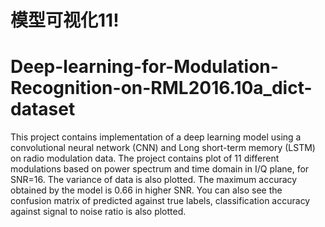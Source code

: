 
# 模型可视化11!

# Deep-learning-for-Modulation-Recognition-on-RML2016.10a_dict-dataset
This project contains implementation of a deep learning model using a convolutional neural network (CNN) and Long short-term memory 
(LSTM) on radio modulation data. The project contains plot of 11 different modulations based on power spectrum and time domain 
in I/Q plane, for SNR=16. The variance of data is also plotted. The maximum accuracy obtained by the model is 0.66 in higher SNR. 
You can also see the confusion matrix of predicted against true labels, classification accuracy against signal to noise ratio is also plotted.
